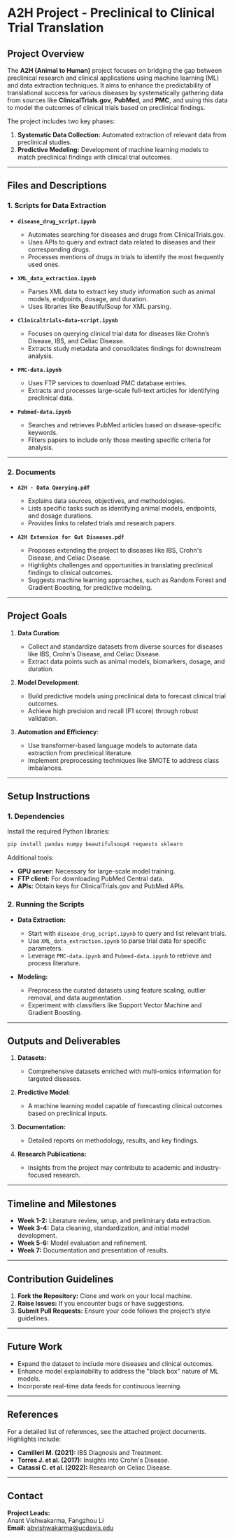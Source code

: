
# A2H Project - Preclinical to Clinical Trial Translation

## Project Overview

The **A2H (Animal to Human)** project focuses on bridging the gap between preclinical research and clinical applications using machine learning (ML) and data extraction techniques. It aims to enhance the predictability of translational success for various diseases by systematically gathering data from sources like **ClinicalTrials.gov**, **PubMed**, and **PMC**, and using this data to model the outcomes of clinical trials based on preclinical findings.

The project includes two key phases:
1. **Systematic Data Collection:** Automated extraction of relevant data from preclinical studies.
2. **Predictive Modeling:** Development of machine learning models to match preclinical findings with clinical trial outcomes.

---

## Files and Descriptions

### 1. **Scripts for Data Extraction**
- **`disease_drug_script.ipynb`**
  - Automates searching for diseases and drugs from ClinicalTrials.gov.
  - Uses APIs to query and extract data related to diseases and their corresponding drugs.
  - Processes mentions of drugs in trials to identify the most frequently used ones.

- **`XML_data_extraction.ipynb`**
  - Parses XML data to extract key study information such as animal models, endpoints, dosage, and duration.
  - Uses libraries like BeautifulSoup for XML parsing.

- **`Clinicaltrials-data-script.ipynb`**
  - Focuses on querying clinical trial data for diseases like Crohn’s Disease, IBS, and Celiac Disease.
  - Extracts study metadata and consolidates findings for downstream analysis.

- **`PMC-data.ipynb`**
  - Uses FTP services to download PMC database entries.
  - Extracts and processes large-scale full-text articles for identifying preclinical data.

- **`Pubmed-data.ipynb`**
  - Searches and retrieves PubMed articles based on disease-specific keywords.
  - Filters papers to include only those meeting specific criteria for analysis.

---

### 2. **Documents**
- **`A2H - Data Querying.pdf`**
  - Explains data sources, objectives, and methodologies.
  - Lists specific tasks such as identifying animal models, endpoints, and dosage durations.
  - Provides links to related trials and research papers.

- **`A2H Extension for Gut Diseases.pdf`**
  - Proposes extending the project to diseases like IBS, Crohn's Disease, and Celiac Disease.
  - Highlights challenges and opportunities in translating preclinical findings to clinical outcomes.
  - Suggests machine learning approaches, such as Random Forest and Gradient Boosting, for predictive modeling.

---

## Project Goals

1. **Data Curation**:
   - Collect and standardize datasets from diverse sources for diseases like IBS, Crohn's Disease, and Celiac Disease.
   - Extract data points such as animal models, biomarkers, dosage, and duration.

2. **Model Development**:
   - Build predictive models using preclinical data to forecast clinical trial outcomes.
   - Achieve high precision and recall (F1 score) through robust validation.

3. **Automation and Efficiency**:
   - Use transformer-based language models to automate data extraction from preclinical literature.
   - Implement preprocessing techniques like SMOTE to address class imbalances.

---

## Setup Instructions

### 1. **Dependencies**
Install the required Python libraries:
```bash
pip install pandas numpy beautifulsoup4 requests sklearn
```

Additional tools:
- **GPU server:** Necessary for large-scale model training.
- **FTP client:** For downloading PubMed Central data.
- **APIs:** Obtain keys for ClinicalTrials.gov and PubMed APIs.

### 2. **Running the Scripts**
- **Data Extraction:**
  - Start with `disease_drug_script.ipynb` to query and list relevant trials.
  - Use `XML_data_extraction.ipynb` to parse trial data for specific parameters.
  - Leverage `PMC-data.ipynb` and `Pubmed-data.ipynb` to retrieve and process literature.

- **Modeling:**
  - Preprocess the curated datasets using feature scaling, outlier removal, and data augmentation.
  - Experiment with classifiers like Support Vector Machine and Gradient Boosting.

---

## Outputs and Deliverables

1. **Datasets:**
   - Comprehensive datasets enriched with multi-omics information for targeted diseases.

2. **Predictive Model:**
   - A machine learning model capable of forecasting clinical outcomes based on preclinical inputs.

3. **Documentation:**
   - Detailed reports on methodology, results, and key findings.

4. **Research Publications:**
   - Insights from the project may contribute to academic and industry-focused research.

---

## Timeline and Milestones

- **Week 1-2:** Literature review, setup, and preliminary data extraction.
- **Week 3-4:** Data cleaning, standardization, and initial model development.
- **Week 5-6:** Model evaluation and refinement.
- **Week 7:** Documentation and presentation of results.

---

## Contribution Guidelines

1. **Fork the Repository:**
   Clone and work on your local machine.
2. **Raise Issues:**
   If you encounter bugs or have suggestions.
3. **Submit Pull Requests:**
   Ensure your code follows the project’s style guidelines.

---

## Future Work

- Expand the dataset to include more diseases and clinical outcomes.
- Enhance model explainability to address the "black box" nature of ML models.
- Incorporate real-time data feeds for continuous learning.

---

## References

For a detailed list of references, see the attached project documents. Highlights include:
- **Camilleri M. (2021):** IBS Diagnosis and Treatment.
- **Torres J. et al. (2017):** Insights into Crohn's Disease.
- **Catassi C. et al. (2022):** Research on Celiac Disease.

---

## Contact

**Project Leads:**  
Anant Vishwakarma, Fangzhou Li  
**Email:** abvishwakarma@ucdavis.edu
